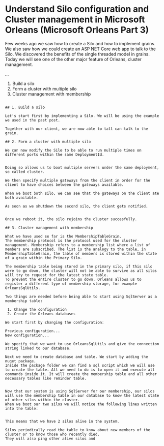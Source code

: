 # Understand Silo configuration and Cluster management in Microsoft Orleans (Microsoft Orleans Part 3)

Few weeks ago we saw how to create a Silo and how to implement grains. We also saw how we could create an ASP NET Core web app to talk to the Silo. We discovered the benefits of the single threaded model in grains.
Today we will see one of the other major feature of Orleans, cluster management.

...
1. Build a silo
2. Form a cluster with multiple silo
3. Cluster management with membership
```

## 1. Build a silo

Let's start first by implementing a Silo. We will be using the example we used in the past post.

Together with our client, we are now able to tall can talk to the grain.

## 2. Form a cluster with multiple silo

We can now modify the Silo to be able to run multiple times on different ports within the same DeploymentId.

```
```

Doing so allows us to boot multiple servers under the same deployment, so called cluster.

We then specify multiple gateways from the client in order for the client to have choices between the gateways available.

When we boot both silo, we can see that the gateways on the client ate both available.

As soon as we shutdown the second silo, the client gets notified.


Once we reboot it, the silo rejoins the cluster succesfully.

## 3. Cluster management with membership

What we have used so far is the MembershipTableGrain.
The membership protocol is the protocol used for the cluster management. Membership refers to a membership list where a list of members are subscribed. The list is the analogy to the table, in MembershipTableGrain, the table of members is stored within the state of a grain within the Primary Silo.

The membership table being stored in the primary silo, if this silo were to go down, the cluster will not be able to survive as all silos will try to request for the latest state table. 
To prevent the entire cluster to go down, Orleans allows us to register a different type of membership storage, for example OrleansSqlUtils.

Two things are needed before being able to start using SqlServer as a membership table:

 1. Change the configuration
 2. Create the Orleans databases

We start first by changing the configuration:

Previous configuration...
New configuration...

We specify that we want to use OrleansSqlUtils and give the connection string linked to our database.

Next we need to create database and table. We start by adding the nuget package.
Inside the package folder we can find a sql script which we will use to create the table. All we need to do is to open it and execute all commands inside it. It will create the membership table and all other necessary tables like reminder table.

```
```

Now that our system is using SqlServer for our membership, our silos will use the membership table in our database to know the latest state of other silos within the cluster.
When we boot our two silos we will notice the following lines written into the table:

```
```

This means that we have 2 silos alive in the system.

Silos periodically read the table to know about new members of the cluster or to know those who recently died.
They will also ping other alive silos and